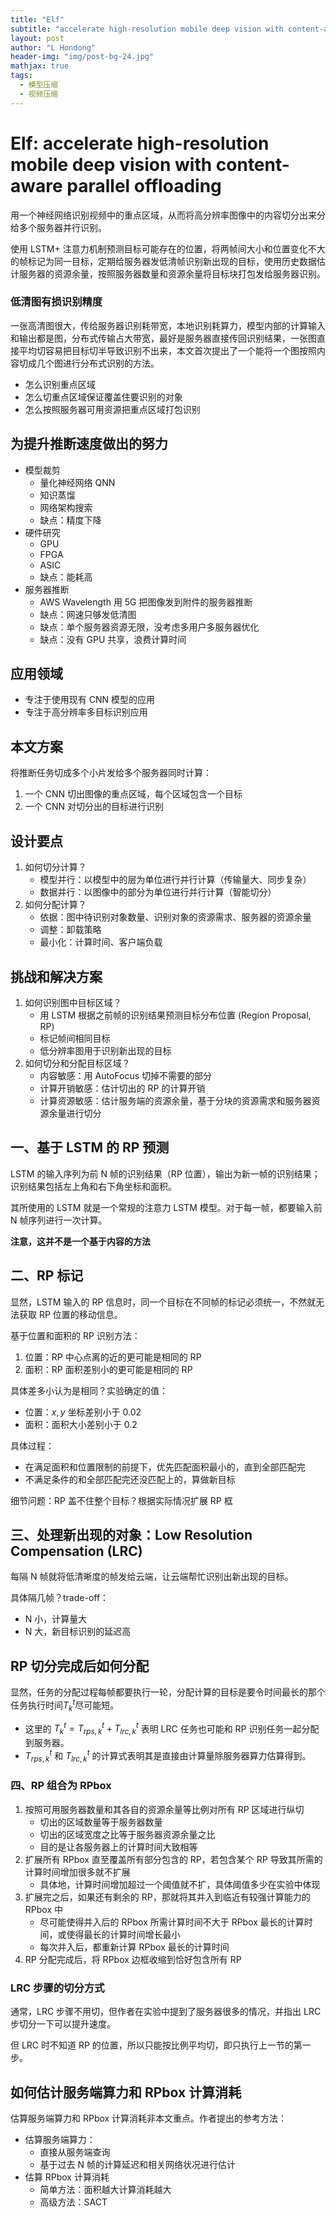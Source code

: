 ```yaml
---
title: "Elf"
subtitle: "accelerate high-resolution mobile deep vision with content-aware parallel offloading"
layout: post
author: "L Hondong"
header-img: "img/post-bg-24.jpg"
mathjax: true
tags:
  - 模型压缩
  - 视频压缩
---
```


# Elf: accelerate high-resolution mobile deep vision with content-aware parallel offloading

用一个神经网络识别视频中的重点区域，从而将高分辨率图像中的内容切分出来分给多个服务器并行识别。

使用 LSTM+ 注意力机制预测目标可能存在的位置，将两帧间大小和位置变化不大的帧标记为同一目标，定期给服务器发低清帧识别新出现的目标，使用历史数据估计服务器的资源余量，按照服务器数量和资源余量将目标块打包发给服务器识别。

### 低清图有损识别精度

一张高清图很大，传给服务器识别耗带宽，本地识别耗算力，模型内部的计算输入和输出都是图，分布式传输占大带宽，最好是服务器直接传回识别结果，一张图直接平均切容易把目标切半导致识别不出来，本文首次提出了一个能将一个图按照内容切成几个图进行分布式识别的方法。

- 怎么识别重点区域
- 怎么切重点区域保证覆盖住要识别的对象
- 怎么按照服务器可用资源把重点区域打包识别

## 为提升推断速度做出的努力

- 模型裁剪
  - 量化神经网络 QNN
  - 知识蒸馏
  - 网络架构搜索
  - 缺点：精度下降
- 硬件研究
  - GPU
  - FPGA
  - ASIC
  - 缺点：能耗高
- 服务器推断
  - AWS Wavelength 用 5G 把图像发到附件的服务器推断
  - 缺点：网速只够发低清图
  - 缺点：单个服务器资源无限，没考虑多用户多服务器优化
  - 缺点：没有 GPU 共享，浪费计算时间

## 应用领域

- 专注于使用现有 CNN 模型的应用
- 专注于高分辨率多目标识别应用

## 本文方案

将推断任务切成多个小片发给多个服务器同时计算：

1. 一个 CNN 切出图像的重点区域，每个区域包含一个目标
2. 一个 CNN 对切分出的目标进行识别

## 设计要点

1. 如何切分计算？
   - 模型并行：以模型中的层为单位进行并行计算（传输量大、同步复杂）
   - 数据并行：以图像中的部分为单位进行并行计算（智能切分）
2. 如何分配计算？
   - 依据：图中待识别对象数量、识别对象的资源需求、服务器的资源余量
   - 调整：卸载策略
   - 最小化：计算时间、客户端负载

## 挑战和解决方案

1. 如何识别图中目标区域？
   - 用 LSTM 根据之前帧的识别结果预测目标分布位置 (Region Proposal, RP)
   - 标记帧间相同目标
   - 低分辨率图用于识别新出现的目标
2. 如何切分和分配目标区域？
   - 内容敏感：用 AutoFocus 切掉不需要的部分
   - 计算开销敏感：估计切出的 RP 的计算开销
   - 计算资源敏感：估计服务端的资源余量，基于分块的资源需求和服务器资源余量进行切分

## 一、基于 LSTM 的 RP 预测

LSTM 的输入序列为前 N 帧的识别结果（RP 位置），输出为新一帧的识别结果；识别结果包括左上角和右下角坐标和面积。

其所使用的 LSTM 就是一个常规的注意力 LSTM 模型。对于每一帧，都要输入前 N 帧序列进行一次计算。

**注意，这并不是一个基于内容的方法**

## 二、RP 标记

显然，LSTM 输入的 RP 信息时，同一个目标在不同帧的标记必须统一，不然就无法获取 RP 位置的移动信息。

基于位置和面积的 RP 识别方法：
1. 位置：RP 中心点离的近的更可能是相同的 RP
2. 面积：RP 面积差别小的更可能是相同的 RP

具体差多小认为是相同？实验确定的值：
- 位置：$x, y$ 坐标差别小于 0.02
- 面积：面积大小差别小于 0.2

具体过程：
- 在满足面积和位置限制的前提下，优先匹配面积最小的，直到全部匹配完
- 不满足条件的和全部匹配完还没匹配上的，算做新目标

细节问题：RP 盖不住整个目标？根据实际情况扩展 RP 框

## 三、处理新出现的对象：Low Resolution Compensation (LRC)

每隔 N 帧就将低清晰度的帧发给云端，让云端帮忙识别出新出现的目标。

具体隔几帧？trade-off：
- N 小，计算量大
- N 大，新目标识别的延迟高

## RP 切分完成后如何分配

显然，任务的分配过程每帧都要执行一轮，分配计算的目标是要令时间最长的那个任务执行时间$T_k^t$尽可能短。

- 这里的 $T_k^t=T_{rps,k}^t+T_{lrc,k}^t$ 表明 LRC 任务也可能和 RP 识别任务一起分配到服务器。
- $T_{rps,k}^t$ 和 $T_{lrc,k}^t$ 的计算式表明其是直接由计算量除服务器算力估算得到。

### 四、RP 组合为 RPbox

1. 按照可用服务器数量和其各自的资源余量等比例对所有 RP 区域进行纵切
   - 切出的区域数量等于服务器数量
   - 切出的区域宽度之比等于服务器资源余量之比
   - 目的是让各服务器上的计算时间大致相等
2. 扩展所有 RPbox 直至覆盖所有部分包含的 RP，若包含某个 RP 导致其所需的计算时间增加很多就不扩展
   - 具体地，计算时间增加超过一个阈值就不扩，具体阈值多少在实验中体现
3. 扩展完之后，如果还有剩余的 RP，那就将其并入到临近有较强计算能力的 RPbox 中
   - 尽可能使得并入后的 RPbox 所需计算时间不大于 RPbox 最长的计算时间，或使得最长的计算时间增长最小
   - 每次并入后，都重新计算 RPbox 最长的计算时间
4. RP 分配完成后，将 RPbox 边框收缩到恰好包含所有 RP

### LRC 步骤的切分方式

通常，LRC 步骤不用切，但作者在实验中提到了服务器很多的情况，并指出 LRC 步切分一下可以提升速度。

但 LRC 时不知道 RP 的位置，所以只能按比例平均切，即只执行上一节的第一步。

## 如何估计服务端算力和 RPbox 计算消耗

估算服务端算力和 RPbox 计算消耗非本文重点。作者提出的参考方法：
- 估算服务端算力：
  - 直接从服务端查询
  - 基于过去 N 帧的计算延迟和相关网络状况进行估计
- 估算 RPbox 计算消耗
  - 简单方法：面积越大计算消耗越大
  - 高级方法：SACT